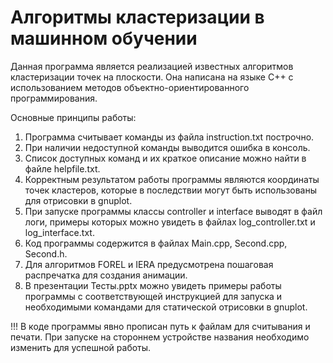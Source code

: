 # Алгоритмы кластеризации в машинном обучении
Данная программа является реализацией известных алгоритмов кластеризации точек на плоскости. Она написана на языке С++ с использованием методов объектно-ориентированного программирования. 

Основные принципы работы:
1. Программа считывает команды из файла instruction.txt построчно.
2. При наличии недоступной команды выводится ошибка в консоль.
3. Список доступных команд и их краткое описание можно найти в файле helpfile.txt.
4. Корректным результатом работы программы являются координаты точек кластеров, которые в последствии могут быть использованы для отрисовки в gnuplot.
5. При запуске программы классы controller и interface выводят в файл логи, примеры которых можно увидеть в файлах log_controller.txt и log_interface.txt.
6. Код программы содержится в файлах Main.cpp, Second.cpp, Second.h.
7. Для алгоритмов FOREL и IERA предусмотрена пошаговая распречатка для создания анимации. 
8. В презентации Тесты.pptx можно увидеть примеры работы программы с соответствующей инструкцией для запуска и необходимыми командами для статической отрисовки в gnuplot.

!!! В коде программы явно прописан путь к файлам для считывания и печати. При запуске на стороннем устройстве названия необходимо изменить для успешной работы.
